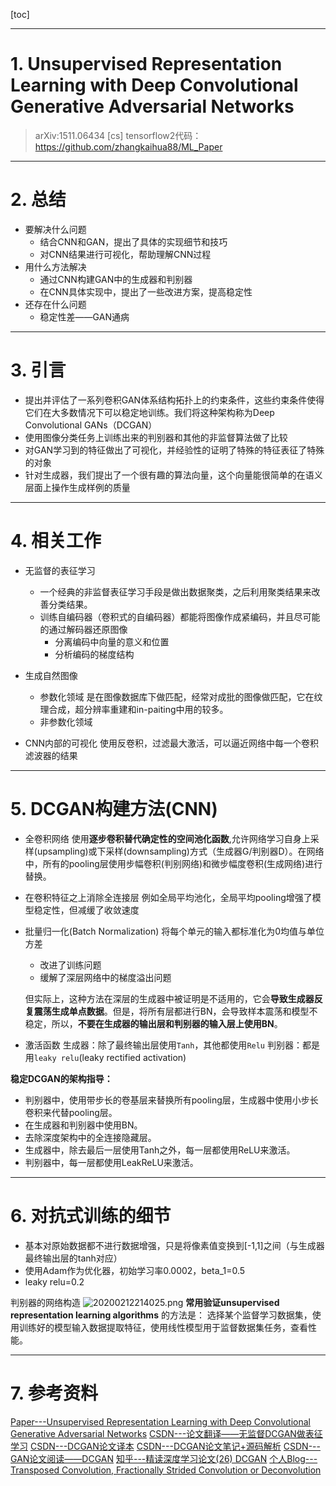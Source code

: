 <!-- toc -->
[toc]

---

# 1. Unsupervised Representation Learning with Deep Convolutional Generative Adversarial Networks
>arXiv:1511.06434 [cs]
>tensorflow2代码：https://github.com/zhangkaihua88/ML_Paper

---

# 2. 总结
- 要解决什么问题
    - 结合CNN和GAN，提出了具体的实现细节和技巧
    - 对CNN结果进行可视化，帮助理解CNN过程
- 用什么方法解决
    - 通过CNN构建GAN中的生成器和判别器
    - 在CNN具体实现中，提出了一些改进方案，提高稳定性
- 还存在什么问题
    - 稳定性差——GAN通病

---

# 3. 引言
- 提出并评估了一系列卷积GAN体系结构拓扑上的约束条件，这些约束条件使得它们在大多数情况下可以稳定地训练。我们将这种架构称为Deep Convolutional GANs（DCGAN）
- 使用图像分类任务上训练出来的判别器和其他的非监督算法做了比较
- 对GAN学习到的特征做出了可视化，并经验性的证明了特殊的特征表征了特殊的对象
- 针对生成器，我们提出了一个很有趣的算法向量，这个向量能很简单的在语义层面上操作生成样例的质量

---

# 4. 相关工作
- 无监督的表征学习
    - 一个经典的非监督表征学习手段是做出数据聚类，之后利用聚类结果来改善分类结果。
    - 训练自编码器（卷积式的自编码器）都能将图像作成紧编码，并且尽可能的通过解码器还原图像
        - 分离编码中向量的意义和位置
        - 分析编码的梯度结构

- 生成自然图像
    - 参数化领域
        是在图像数据库下做匹配，经常对成批的图像做匹配，它在纹理合成，超分辨率重建和in-paiting中用的较多。
    - 非参数化领域

- CNN内部的可视化
使用反卷积，过滤最大激活，可以逼近网络中每一个卷积滤波器的结果

---

# 5. DCGAN构建方法(CNN)
- 全卷积网络
    使用**逐步卷积替代确定性的空间池化函数**,允许网络学习自身上采样(upsampling)或下采样(downsampling)方式（生成器G/判别器D）。在网络中，所有的pooling层使用步幅卷积(判别网络)和微步幅度卷积(生成网络)进行替换。
- 在卷积特征之上消除全连接层
    例如全局平均池化，全局平均pooling增强了模型稳定性，但减缓了收敛速度
- 批量归一化(Batch Normalization)
    将每个单元的输入都标准化为0均值与单位方差
    - 改进了训练问题
    - 缓解了深层网络中的梯度溢出问题
    
    但实际上，这种方法在深层的生成器中被证明是不适用的，它会**导致生成器反复震荡生成单点数据**。但是，将所有层都进行BN，会导致样本震荡和模型不稳定，所以，**不要在生成器的输出层和判别器的输入层上使用BN**。
- 激活函数
    生成器：除了最终输出层使用`Tanh`，其他都使用`Relu`
    判别器：都是用`leaky relu`(leaky rectified activation)

**稳定DCGAN的架构指导：**
- 判别器中，使用带步长的卷基层来替换所有pooling层，生成器中使用小步长卷积来代替pooling层。 
- 在生成器和判别器中使用BN。 
- 去除深度架构中的全连接隐藏层。
- 生成器中，除去最后一层使用Tanh之外，每一层都使用ReLU来激活。 
- 判别器中，每一层都使用LeakReLU来激活。

---

# 6. 对抗式训练的细节
- 基本对原始数据都不进行数据增强，只是将像素值变换到[-1,1]之间（与生成器最终输出层的tanh对应）
- 使用Adam作为优化器，初始学习率0.0002，beta_1=0.5
- leaky relu=0.2

判别器的网络构造
![20200212214025.png](https://image.zkhweb.top/20200212214025.png)
**常用验证unsupervised representation learning algorithms** 的方法是：
选择某个监督学习数据集，使用训练好的模型输入数据提取特征，使用线性模型用于监督数据集任务，查看性能。

---

# 7. 参考资料
[Paper---Unsupervised Representation Learning with Deep Convolutional Generative Adversarial Networks](http://arxiv.org/abs/1511.06434)
[CSDN---论文翻译——无监督DCGAN做表征学习](https://blog.csdn.net/xiening0618/article/details/79417734)
[CSDN---DCGAN论文译本](https://blog.csdn.net/qq_40667584/article/details/79690043)
[CSDN---DCGAN论文笔记+源码解析](https://blog.csdn.net/wspba/article/details/54730871)
[CSDN---GAN论文阅读——DCGAN](https://blog.csdn.net/stalbo/article/details/79359095)
[知乎---精读深度学习论文(26) DCGAN](https://zhuanlan.zhihu.com/p/40126869)
[个人Blog---Transposed Convolution, Fractionally Strided Convolution or Deconvolution](https://buptldy.github.io/2016/10/29/2016-10-29-deconv/)